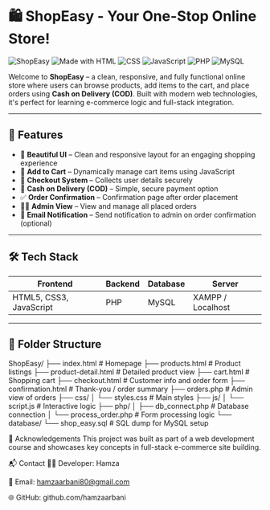 # 🛍️ ShopEasy - Your One-Stop Online Store!

![ShopEasy](https://img.shields.io/badge/Status-Complete-brightgreen)
![Made with HTML](https://img.shields.io/badge/HTML-5-orange)
![CSS](https://img.shields.io/badge/CSS-3-blue)
![JavaScript](https://img.shields.io/badge/JavaScript-Vanilla-yellow)
![PHP](https://img.shields.io/badge/PHP-Backend-purple)
![MySQL](https://img.shields.io/badge/Database-MySQL-blue)

Welcome to **ShopEasy** – a clean, responsive, and fully functional online store where users can browse products, add items to the cart, and place orders using **Cash on Delivery (COD)**. Built with modern web technologies, it's perfect for learning e-commerce logic and full-stack integration.

---

## 🚀 Features

- 🎨 **Beautiful UI** – Clean and responsive layout for an engaging shopping experience
- 🛒 **Add to Cart** – Dynamically manage cart items using JavaScript
- 🧾 **Checkout System** – Collects user details securely
- 💸 **Cash on Delivery (COD)** – Simple, secure payment option
- ✅ **Order Confirmation** – Confirmation page after order placement
- 🧑‍💼 **Admin View** – View and manage all placed orders
- 📧 **Email Notification** – Send notification to admin on order confirmation (optional)

---

## 🛠️ Tech Stack

| Frontend | Backend | Database | Server |
|----------|---------|----------|--------|
| HTML5, CSS3, JavaScript | PHP | MySQL | XAMPP / Localhost |

---

## 📁 Folder Structure

ShopEasy/
├── index.html # Homepage
├── products.html # Product listings
├── product-detail.html # Detailed product view
├── cart.html # Shopping cart
├── checkout.html # Customer info and order form
├── confirmation.html # Thank-you / order summary
├── orders.php # Admin view of orders
├── css/
│ └── styles.css # Main styles
├── js/
│ └── script.js # Interactive logic
├── php/
│ ├── db_connect.php # Database connection
│ └── process_order.php # Form processing logic
└── database/
└── shop_easy.sql # SQL dump for MySQL setup


🙌 Acknowledgements
This project was built as part of a web development course and showcases key concepts in full-stack e-commerce site building.

📬 Contact
👨‍💻 Developer: Hamza

📧 Email: hamzaarbani80@gmail.com

🌐 GitHub: github.com/hamzaarbani

